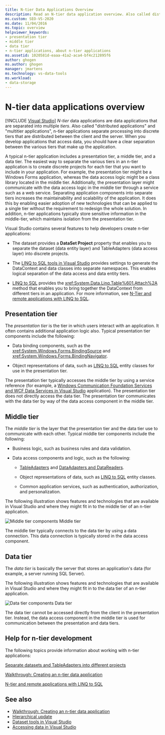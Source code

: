 ```yaml
---
title: N-tier Data Applications Overview
description: Read an N-tier data application overview. Also called distributed applications or multitier applications, these are data applications separated into many tiers.
ms.custom: SEO-VS-2020
ms.date: 11/04/2016
ms.topic: overview
helpviewer_keywords:
- presentation tier
- middle tier
- data tier
- n-tier applications, about n-tier applications
ms.assetid: 1020581d-eaaa-41a2-aca4-bf4c212895f6
author: ghogen
ms.author: ghogen
manager: jmartens
ms.technology: vs-data-tools
ms.workload:
- data-storage
---
```

# N-tier data applications overview

 [!INCLUDE [Visual Studio](~/includes/applies-to-version/vs-windows-only.md)]
*N-tier* data applications are data applications that are separated into multiple *tiers*. Also called "distributed applications" and "multitier applications", n-tier applications separate processing into discrete tiers that are distributed between the client and the server. When you develop applications that access data, you should have a clear separation between the various tiers that make up the application.

A typical n-tier application includes a presentation tier, a middle tier, and a data tier. The easiest way to separate the various tiers in an n-tier application is to create discrete projects for each tier that you want to include in your application. For example, the presentation tier might be a Windows Forms application, whereas the data access logic might be a class library located in the middle tier. Additionally, the presentation layer might communicate with the data access logic in the middle tier through a service such as a web service. Separating application components into separate tiers increases the maintainability and scalability of the application. It does this by enabling easier adoption of new technologies that can be applied to a single tier without the requirement to redesign the whole solution. In addition, n-tier applications typically store sensitive information in the middle-tier, which maintains isolation from the presentation tier.

Visual Studio contains several features to help developers create n-tier applications:

- The dataset provides a **DataSet Project** property that enables you to separate the dataset (data entity layer) and TableAdapters (data access layer) into discrete projects.

- The [LINQ to SQL tools in Visual Studio](../data-tools/linq-to-sql-tools-in-visual-studio2.md) provides settings to generate the DataContext and data classes into separate namespaces. This enables logical separation of the data access and data entity tiers.

- [LINQ to SQL](/dotnet/framework/data/adonet/sql/linq/index) provides the <xref:System.Data.Linq.Table%601.Attach%2A> method that enables you to bring together the DataContext from different tiers in an application. For more information, see [N-Tier and remote applications with LINQ to SQL](/dotnet/framework/data/adonet/sql/linq/n-tier-and-remote-applications-with-linq-to-sql).

## Presentation tier
The *presentation tier* is the tier in which users interact with an application. It often contains additional application logic also. Typical presentation tier components include the following:

- Data binding components, such as the <xref:System.Windows.Forms.BindingSource> and <xref:System.Windows.Forms.BindingNavigator>.

- Object representations of data, such as [LINQ to SQL](/dotnet/framework/data/adonet/sql/linq/index) entity classes for use in the presentation tier.

The presentation tier typically accesses the middle tier by using a service reference (for example, a [Windows Communication Foundation Services and WCF Data Services in Visual Studio](../data-tools/windows-communication-foundation-services-and-wcf-data-services-in-visual-studio.md) application). The presentation tier does not directly access the data tier. The presentation tier communicates with the data tier by way of the data access component in the middle tier.

## Middle tier
The *middle tier* is the layer that the presentation tier and the data tier use to communicate with each other. Typical middle tier components include the following:

- Business logic, such as business rules and data validation.

- Data access components and logic, such as the following:

  - [TableAdapters](create-and-configure-tableadapters.md) and [DataAdapters and DataReaders](/dotnet/framework/data/adonet/dataadapters-and-datareaders).

  - Object representations of data, such as [LINQ to SQL](/dotnet/framework/data/adonet/sql/linq/index) entity classes.

  - Common application services, such as authentication, authorization, and personalization.

The following illustration shows features and technologies that are available in Visual Studio and where they might fit in to the middle tier of an n-tier application.

![Middle tier components](../data-tools/media/ntiermid.png)
Middle tier

The middle tier typically connects to the data tier by using a data connection. This data connection is typically stored in the data access component.

## Data tier
The *data tier* is basically the server that stores an application's data (for example, a server running SQL Server).

The following illustration shows features and technologies that are available in Visual Studio and where they might fit in to the data tier of an n-tier application.

![Data tier components](../data-tools/media/ntierdatatier.png)
Data tier

The data tier cannot be accessed directly from the client in the presentation tier. Instead, the data access component in the middle tier is used for communication between the presentation and data tiers.

## Help for n-tier development
The following topics provide information about working with n-tier applications:

[Separate datasets and TableAdapters into different projects](../data-tools/separate-datasets-and-tableadapters-into-different-projects.md)

[Walkthrough: Creating an n-tier data application](../data-tools/walkthrough-creating-an-n-tier-data-application.md)

[N-tier and remote applications with LINQ to SQL](/dotnet/framework/data/adonet/sql/linq/n-tier-and-remote-applications-with-linq-to-sql)

## See also

- [Walkthrough: Creating an n-tier data application](../data-tools/walkthrough-creating-an-n-tier-data-application.md)
- [Hierarchical update](../data-tools/hierarchical-update.md)
- [Dataset tools in Visual Studio](../data-tools/dataset-tools-in-visual-studio.md)
- [Accessing data in Visual Studio](../data-tools/accessing-data-in-visual-studio.md)
